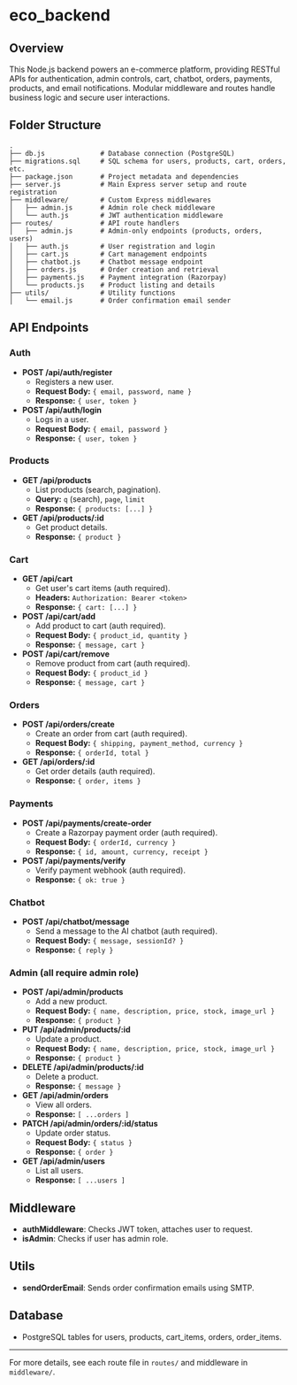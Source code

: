 # eco_backend

## Overview
This Node.js backend powers an e-commerce platform, providing RESTful APIs for authentication, admin controls, cart, chatbot, orders, payments, products, and email notifications. Modular middleware and routes handle business logic and secure user interactions.

## Folder Structure
```
.
├── db.js              # Database connection (PostgreSQL)
├── migrations.sql     # SQL schema for users, products, cart, orders, etc.
├── package.json       # Project metadata and dependencies
├── server.js          # Main Express server setup and route registration
├── middleware/        # Custom Express middlewares
│   ├── admin.js       # Admin role check middleware
│   └── auth.js        # JWT authentication middleware
├── routes/            # API route handlers
│   ├── admin.js       # Admin-only endpoints (products, orders, users)
│   ├── auth.js        # User registration and login
│   ├── cart.js        # Cart management endpoints
│   ├── chatbot.js     # Chatbot message endpoint
│   ├── orders.js      # Order creation and retrieval
│   ├── payments.js    # Payment integration (Razorpay)
│   └── products.js    # Product listing and details
├── utils/             # Utility functions
│   └── email.js       # Order confirmation email sender
```

## API Endpoints

### Auth
- **POST /api/auth/register**
  - Registers a new user.
  - **Request Body:** `{ email, password, name }`
  - **Response:** `{ user, token }`
- **POST /api/auth/login**
  - Logs in a user.
  - **Request Body:** `{ email, password }`
  - **Response:** `{ user, token }`

### Products
- **GET /api/products**
  - List products (search, pagination).
  - **Query:** `q` (search), `page`, `limit`
  - **Response:** `{ products: [...] }`
- **GET /api/products/:id**
  - Get product details.
  - **Response:** `{ product }`

### Cart
- **GET /api/cart**
  - Get user's cart items (auth required).
  - **Headers:** `Authorization: Bearer <token>`
  - **Response:** `{ cart: [...] }`
- **POST /api/cart/add**
  - Add product to cart (auth required).
  - **Request Body:** `{ product_id, quantity }`
  - **Response:** `{ message, cart }`
- **POST /api/cart/remove**
  - Remove product from cart (auth required).
  - **Request Body:** `{ product_id }`
  - **Response:** `{ message, cart }`

### Orders
- **POST /api/orders/create**
  - Create an order from cart (auth required).
  - **Request Body:** `{ shipping, payment_method, currency }`
  - **Response:** `{ orderId, total }`
- **GET /api/orders/:id**
  - Get order details (auth required).
  - **Response:** `{ order, items }`

### Payments
- **POST /api/payments/create-order**
  - Create a Razorpay payment order (auth required).
  - **Request Body:** `{ orderId, currency }`
  - **Response:** `{ id, amount, currency, receipt }`
- **POST /api/payments/verify**
  - Verify payment webhook (auth required).
  - **Response:** `{ ok: true }`

### Chatbot
- **POST /api/chatbot/message**
  - Send a message to the AI chatbot (auth required).
  - **Request Body:** `{ message, sessionId? }`
  - **Response:** `{ reply }`

### Admin (all require admin role)
- **POST /api/admin/products**
  - Add a new product.
  - **Request Body:** `{ name, description, price, stock, image_url }`
  - **Response:** `{ product }`
- **PUT /api/admin/products/:id**
  - Update a product.
  - **Request Body:** `{ name, description, price, stock, image_url }`
  - **Response:** `{ product }`
- **DELETE /api/admin/products/:id**
  - Delete a product.
  - **Response:** `{ message }`
- **GET /api/admin/orders**
  - View all orders.
  - **Response:** `[ ...orders ]`
- **PATCH /api/admin/orders/:id/status**
  - Update order status.
  - **Request Body:** `{ status }`
  - **Response:** `{ order }`
- **GET /api/admin/users**
  - List all users.
  - **Response:** `[ ...users ]`

## Middleware
- **authMiddleware**: Checks JWT token, attaches user to request.
- **isAdmin**: Checks if user has admin role.

## Utils
- **sendOrderEmail**: Sends order confirmation emails using SMTP.

## Database
- PostgreSQL tables for users, products, cart_items, orders, order_items.

---

For more details, see each route file in `routes/` and middleware in `middleware/`.

